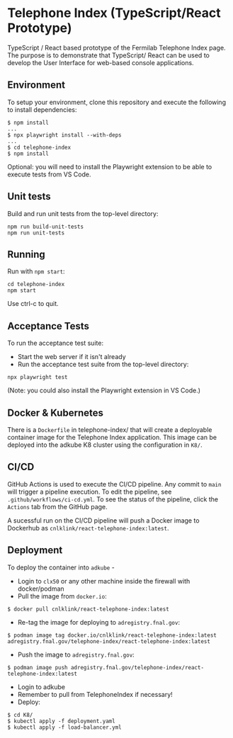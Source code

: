 # Telephone Index (TypeScript/React Prototype)

TypeScript / React based prototype of the Fermilab Telephone Index page.  The purpose is to demonstrate that TypeScript/ React can be used to develop the User Interface for web-based console applications.

## Environment

To setup your environment, clone this repository and execute the following to install dependencies:

```
$ npm install
...
$ npx playwright install --with-deps
...
$ cd telephone-index
$ npm install
```

Optional: you will need to install the Playwright extension to be able to execute tests from VS Code.

## Unit tests

Build and run unit tests from the top-level directory:

```
npm run build-unit-tests
npm run unit-tests
```

## Running

Run with `npm start`:

```
cd telephone-index
npm start
```

Use ctrl-c to quit.

## Acceptance Tests

To run the acceptance test suite:

* Start the web server if it isn't already
* Run the acceptance test suite from the top-level directory:

```
npx playwright test
```

(Note: you could also install the Playwright extension in VS Code.)

## Docker & Kubernetes 

There is a `Dockerfile` in telephone-index/ that will create a deployable container image for the Telephone Index application.  This image can be deployed into the adkube K8 cluster using the configuration in `K8/`.

## CI/CD

GitHub Actions is used to execute the CI/CD pipeline.  Any commit to `main` will trigger a pipeline execution.  To edit the pipeline, see `.github/workflows/ci-cd.yml`.  To see the status of the pipeline, click the `Actions` tab from the GitHub page.

A sucessful run on the CI/CD pipeline will push a Docker image to Dockerhub as `cnlklink/react-telephone-index:latest`.

## Deployment

To deploy the container into `adkube` -

* Login to `clx50` or any other machine inside the firewall with docker/podman
* Pull the image from `docker.io`:

```
$ docker pull cnlklink/react-telephone-index:latest
```

* Re-tag the image for deploying to `adregistry.fnal.gov`:

```
$ podman image tag docker.io/cnlklink/react-telephone-index:latest adregistry.fnal.gov/telephone-index/react-telephone-index:latest
```

* Push the image to `adregistry.fnal.gov`:

```
$ podman image push adregistry.fnal.gov/telephone-index/react-telephone-index:latest
```

* Login to adkube
* Remember to pull from TelephoneIndex if necessary!
* Deploy:

```
$ cd K8/
$ kubectl apply -f deployment.yaml
$ kubectl apply -f load-balancer.yml
```
